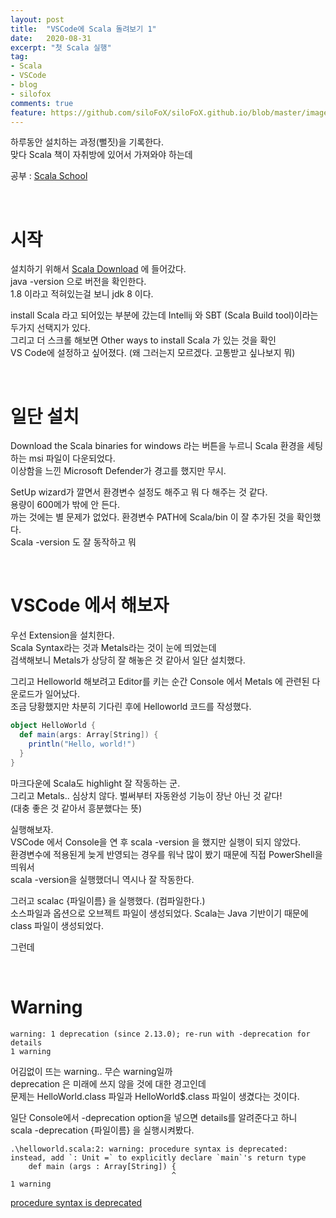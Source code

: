 ```yaml
---
layout: post
title:  "VSCode에 Scala 돌려보기 1"
date:   2020-08-31
excerpt: "첫 Scala 실행"
tag:
- Scala
- VSCode
- blog
- silofox
comments: true
feature: https://github.com/siloFoX/siloFoX.github.io/blob/master/images/scala/scala.png?raw=true
---
```


하루동안 설치하는 과정(뻘짓)을 기록한다.<br>
맞다 Scala 책이 자취방에 있어서 가져와야 하는데

공부 : [Scala School](http://twitter.github.io/scala_school/ko/index.html)

<br>

# 시작

설치하기 위해서 [Scala Download](https://www.scala-lang.org/download/) 에 들어갔다.<br>
java -version 으로 버전을 확인한다. <br>
1.8 이라고 적혀있는걸 보니 jdk 8 이다.

install Scala 라고 되어있는 부분에 갔는데 Intellij 와 SBT (Scala Build tool)이라는 두가지 선택지가 있다.<br>
그리고 더 스크롤 해보면 Other ways to install Scala 가 있는 것을 확인<br>
VS Code에 설정하고 싶어졌다. (왜 그러는지 모르겠다. 고통받고 싶나보지 뭐)

<br>

# 일단 설치

Download the Scala binaries for windows 라는 버튼을 누르니 Scala 환경을 세팅하는 msi 파일이 다운되었다.<br>
이상함을 느낀 Microsoft Defender가 경고를 했지만 무시.<br>

SetUp wizard가 깔면서 환경변수 설정도 해주고 뭐 다 해주는 것 같다.<br>
용량이 600메가 밖에 안 든다.<br>
까는 것에는 별 문제가 없었다.
환경변수 PATH에 Scala/bin 이 잘 추가된 것을 확인했다.<br>
Scala -version 도 잘 동작하고 뭐

<br>

# VSCode 에서 해보자

우선 Extension을 설치한다.<br>
Scala Syntax라는 것과 Metals라는 것이 눈에 띄었는데<br>
검색해보니 Metals가 상당히 잘 해놓은 것 같아서 일단 설치했다.

그리고 Helloworld 해보려고 Editor를 키는 순간 Console 에서 Metals 에 관련된 다운로드가 일어났다.<br>
조금 당황했지만 차분히 기다린 후에 Helloworld 코드를 작성했다.

```scala
object HelloWorld {
  def main(args: Array[String]) {
    println("Hello, world!")
  }
}
```
마크다운에 Scala도 highlight 잘 작동하는 군.<br>
그리고 Metals.. 심상치 않다. 벌써부터 자동완성 기능이 장난 아닌 것 같다!<br>
(대충 좋은 것 같아서 흥분했다는 뜻)

실행해보자.<br>
VSCode 에서 Console을 연 후 scala -version 을 했지만 실행이 되지 않았다.<br>
환경변수에 적용된게 늦게 반영되는 경우를 워낙 많이 봤기 때문에 직접 PowerShell을 띄워서<br>
scala -version을 실행했더니 역시나 잘 작동한다.


그러고 scalac {파일이름} 을 실행했다. (컴파일한다.)<br>
소스파일과 옵션으로 오브젝트 파일이 생성되었다. Scala는 Java 기반이기 때문에<br>
class 파일이 생성되었다.

그런데

<br>

# Warning

```
warning: 1 deprecation (since 2.13.0); re-run with -deprecation for details
1 warning
```
어김없이 뜨는 warning.. 무슨 warning일까<br>
deprecation 은 미래에 쓰지 않을 것에 대한 경고인데<br>
문제는 HelloWorld.class 파일과 HelloWorld$.class 파일이 생겼다는 것이다.

일단 Console에서 -deprecation option을 넣으면 details를 알려준다고 하니<br>
scala -deprecation {파일이름} 을 실행시켜봤다.
```
.\helloworld.scala:2: warning: procedure syntax is deprecated: instead, add `: Unit =` to explicitly declare `main`'s return type
    def main (args : Array[String]) {
                                    ^
1 warning
```

[procedure syntax is deprecated ](https://stackoverflow.com/questions/24847386/whats-the-difference-between-using-and-no-using-a-in-scala-defs)